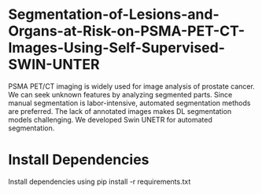 # Segmentation-of-Lesions-and-Organs-at-Risk-on-PSMA-PET-CT-Images-Using-Self-Supervised-SWIN-UNTER
PSMA PET/CT imaging is widely used for image analysis of prostate cancer. We can seek unknown features by analyzing segmented parts. Since manual segmentation is labor-intensive, automated segmentation methods are preferred. The lack of annotated images makes DL segmentation models challenging. We developed Swin UNETR for automated segmentation. 

# Install Dependencies
Install dependencies using
pip install -r requirements.txt
